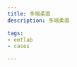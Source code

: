 ```yaml
---
title: 多端柔直
description: 多端柔直

tags:
- emtlab
- cases

---
```


<!-- import DocCardList from '@theme/DocCardList';

<DocCardList /> -->